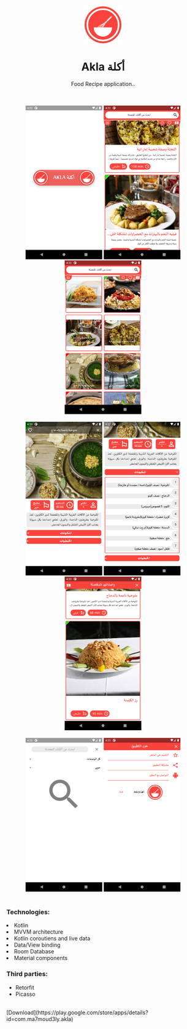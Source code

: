 <div align="center">
  <a href="https://play.google.com/store/apps/details?id=com.ma7moud3ly.akla" target="_blank">
    <img src="images/logo.png" alt="drawing" width="100"/>
  </a>

# Akla أكلة  
Food Recipe application..
</div>


<div align="center">
<br>
<br>
<div>
  <img src="images/img1.png" alt="drawing" width="200"/>
  <img src="images/img2.png" alt="drawing" width="200"/>
  <img src="images/img3.png" alt="drawing" width="200"/>
</div>
<br>
<div>
  <img src="images/img4.png" alt="drawing" width="200"/>
  <img src="images/img5.png" alt="drawing" width="200"/>
  <img src="images/img6.png" alt="drawing" width="200"/>
</div>
<br>
<div>
  <img src="images/img7.png" alt="drawing" width="200"/>
  <img src="images/img8.png" alt="drawing" width="200"/>
</div>
<br>


</div><div align="left">
  
### Technologies:
<li>Kotlin</li>
<li>MVVM architecture</li>
<li>Kotlin coroutiens and live data</li>
<li>Data/View binding</li>
<li>Room Database</li>
<li>Material components</li>

### Third parties:
- Retorfit
- Picasso


<br>
[Download](https://play.google.com/store/apps/details?id=com.ma7moud3ly.akla)
</div>
